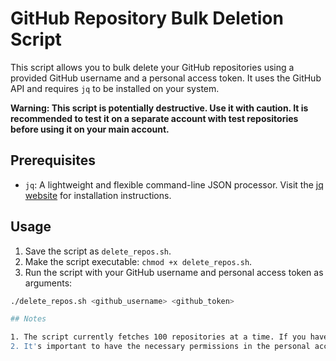 # GitHub Repository Bulk Deletion Script

This script allows you to bulk delete your GitHub repositories using a provided GitHub username and a personal access token. It uses the GitHub API and requires `jq` to be installed on your system.

**Warning: This script is potentially destructive. Use it with caution. It is recommended to test it on a separate account with test repositories before using it on your main account.**

## Prerequisites

- `jq`: A lightweight and flexible command-line JSON processor. Visit the [jq website](https://stedolan.github.io/jq/) for installation instructions.

## Usage

1. Save the script as `delete_repos.sh`.
2. Make the script executable: `chmod +x delete_repos.sh`.
3. Run the script with your GitHub username and personal access token as arguments:

```bash
./delete_repos.sh <github_username> <github_token>

## Notes

1. The script currently fetches 100 repositories at a time. If you have more than 100 repositories, you'll need to modify the script to handle pagination.
2. It's important to have the necessary permissions in the personal access token you generate. Make sure to include the delete_repo scope when creating your token. Visit the GitHub token settings page to create a new token or modify an existing one.
